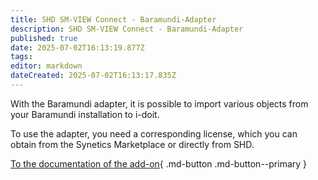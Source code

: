 ```yaml
---
title: SHD SM-VIEW Connect - Baramundi-Adapter
description: SHD SM-VIEW Connect - Baramundi-Adapter
published: true
date: 2025-07-02T16:13:19.877Z
tags: 
editor: markdown
dateCreated: 2025-07-02T16:13:17.835Z
---
```


With the Baramundi adapter, it is possible to import various objects from your Baramundi installation to i-doit.

To use the adapter, you need a corresponding license, which you can obtain from the Synetics Marketplace or directly from SHD.

[To the documentation of the add-on](https://smdocu.atlassian.net/wiki/spaces/SKB/pages/2296479745/SM-VIEW+Connect+-+Baramundi-Adapter){ .md-button .md-button--primary }
